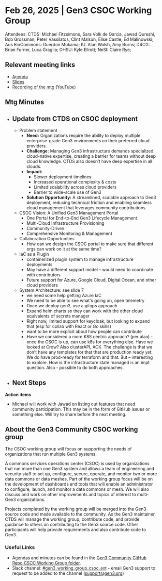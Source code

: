 # Feb 26, 2025 | Gen3 CSOC Working Group

Attendees: CTDS: Michael Fitzsimons, Sara Volk de Garcia, Jawad Qureshi, Bob Grossman, Peter Vassilatos, Clint Malson, Elise Castle, Ed Malinowski;  
Aus BioCommons: Guerdon Mukama; IU: Alan Walsh, Amy Burns; D4CG: Brian Furner, Luca Graglia; OHSU: Kyle Ellrott; NeSI: Claire Rye;  

## Relevant meeting links   

* [Agenda](README.md#2025-february-2627)   
* [Slides](20250226-CSOC_WG_slides.pdf)
* [Recording of the mtg (YouTube)](https://youtu.be/q7geH6Cfz8s)

## Mtg Minutes

* ## Update from CTDS on CSOC deployment

  * Problem statement
    * **Need:** Organizations require the ability to deploy multiple enterprise-grade Gen3 environments on their preferred cloud providers.
    * **Challenge:** Managing Gen3 infrastructure demands specialized cloud-native expertise, creating a barrier for teams without deep cloud knowledge.  CTDS also doesn’t have deep expertise in all clouds.
    * **Impact:**
      * Slower deployment timelines
      * Increased operational complexity & costs
      * Limited scalability across cloud providers
      * Barrier to wide-scale use of Gen3
    * **Solution Opportunity:** A streamlined, scalable approach to Gen3 deployment, reducing technical friction and enabling seamless cloud management that leverages community contributions.
  * CSOC Vision: A Unified Gen3 Management Portal
    * One Portal for End-to-End Gen3 Lifecycle Management
    * Multi-Cloud Infrastructure Provisioning
    * Community-Driven
    * Comprehensive Monitoring & Management
  * Collaboration Opportunities
    * How can we design the CSOC portal to make sure that different orgs can work on it at the same time?
  * IaC as a Plugin
    * containerized plugin system to manage infrastructure deployments
    * May have a different support model – would need to coordinate with contributors
    * Future support for Azure, Google Cloud, Digital Ocean, and other cloud providers
  * System Architecture: see slide 7
    * we need some help getting Azure IaC
    * We need to be able to see what's going on, open telemetry
    * Once we deploy gen3, use a gitops approach
    * Expand helm charts so they can work with the other cloud equivalents of secrets manager
    * Right now, limited support for keycloak, but looking to expand that (esp for collab with React or Go skills)
    * want to be more explicit about how people can contribute
    * Have we considered a more K8S centric approach? (per alan) - once the CSOC is up, can use k8s for everything else. Have we looked at Crow? Also clusterAPI, ACK. The challenge is that we don’t have any templates for that that are production ready yet. We do have prod-ready for terraform and that. But – interesting to explore. How is the infrastructure state managed is an impt question. Also - possible to do both approaches.



* ## Next Steps

**Action items**

- Michael will work with Jawad on listing out features that need community participation.  This may be in the form of GitHub issues or something else.  Will try to share before the next meeting.

## About the Gen3 Community CSOC working group

The CSOC working group will focus on supporting the needs of organizations that run multiple Gen3 systems.

A commons services operations center (CSOC) is used by organizations that run more than one Gen3 system and allows a team of engineering and security staff to set up, configure, secure, operate, and monitor two or more data commons or data meshes. Part of the working group focus will be on the development of dashboards and tools that will enable an administrator to configure, launch, and monitor a data commons or mesh. We will also discuss and work on other improvements and topics of interest to multi-Gen3 organizations.

Projects completed by the working group will be merged into the Gen3 source code and made available to the community. As the Gen3 maintainer, CTDS will manage the working group, contribute code, and provide guidance to others on contributing to the Gen3 source code. Other participants will help provide requirements and also contribute code to Gen3.

### Useful Links

* Agendas and minutes can be found in the [Gen3 Community GitHub Repo CSOC Working Group folder](/CSOC_Working_Group_items).   
* Slack channel: [\#gen3\_working\_group\_csoc\_ext](https://gen3friends.slack.com/archives/C082FLTBYMA) - email Gen3 support to request to be added to the channel ([support@gen3.org](mailto:support@gen3.org))
